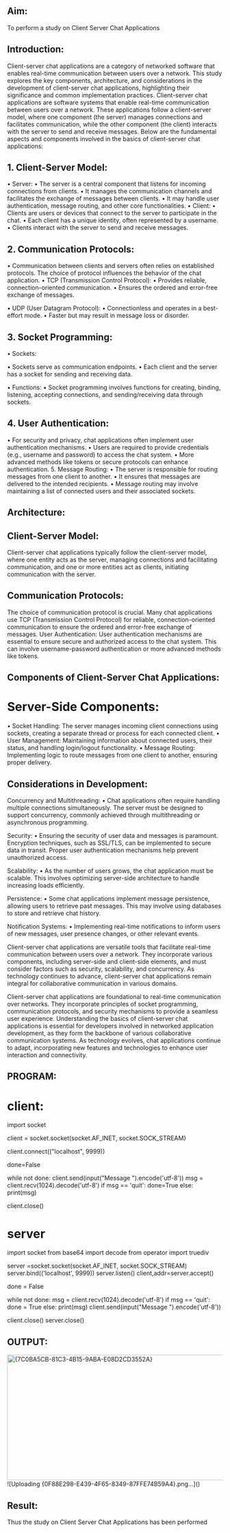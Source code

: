 ## Aim:
To perform a study on Client Server Chat Applications

## Introduction:
Client-server chat applications are a category of networked software that enables real-time communication between users over a network. This study explores the key components, architecture, and considerations in the development of client-server chat applications, highlighting their significance and common implementation practices. Client-server chat applications are software systems that enable real-time communication between users over a network. These applications follow a client-server model, where one component (the server) manages connections and facilitates communication, while the other component (the client) interacts with the server to send and receive messages. Below are the fundamental aspects and components involved in the basics of client-server chat applications:

## 1. Client-Server Model:
• Server: • The server is a central component that listens for incoming connections from clients. • It manages the communication channels and facilitates the exchange of messages between clients. • It may handle user authentication, message routing, and other core functionalities. • Client: • Clients are users or devices that connect to the server to participate in the chat. • Each client has a unique identity, often represented by a username. • Clients interact with the server to send and receive messages.

## 2. Communication Protocols:
• Communication between clients and servers often relies on established protocols. The choice of protocol influences the behavior of the chat application. • TCP (Transmission Control Protocol): • Provides reliable, connection-oriented communication. • Ensures the ordered and error-free exchange of messages.

• UDP (User Datagram Protocol): • Connectionless and operates in a best-effort mode. • Faster but may result in message loss or disorder.

## 3. Socket Programming:
• Sockets:

• Sockets serve as communication endpoints. • Each client and the server has a socket for sending and receiving data.

• Functions: • Socket programming involves functions for creating, binding, listening, accepting connections, and sending/receiving data through sockets.

## 4. User Authentication:
• For security and privacy, chat applications often implement user authentication mechanisms. • Users are required to provide credentials (e.g., username and password) to access the chat system. • More advanced methods like tokens or secure protocols can enhance authentication. 5. Message Routing: • The server is responsible for routing messages from one client to another. • It ensures that messages are delivered to the intended recipients. • Message routing may involve maintaining a list of connected users and their associated sockets.

## Architecture:
## Client-Server Model:
Client-server chat applications typically follow the client-server model, where one entity acts as the server, managing connections and facilitating communication, and one or more entities act as clients, initiating communication with the server.

## Communication Protocols:
The choice of communication protocol is crucial. Many chat applications use TCP (Transmission Control Protocol) for reliable, connection-oriented communication to ensure the ordered and error-free exchange of messages. User Authentication: User authentication mechanisms are essential to ensure secure and authorized access to the chat system. This can involve username-password authentication or more advanced methods like tokens.

## Components of Client-Server Chat Applications:
# Server-Side Components:
• Socket Handling: The server manages incoming client connections using sockets, creating a separate thread or process for each connected client. • User Management: Maintaining information about connected users, their status, and handling login/logout functionality. • Message Routing: Implementing logic to route messages from one client to another, ensuring proper delivery.

## Considerations in Development:
Concurrency and Multithreading: • Chat applications often require handling multiple connections simultaneously. The server must be designed to support concurrency, commonly achieved through multithreading or asynchronous programming.

Security: • Ensuring the security of user data and messages is paramount. Encryption techniques, such as SSL/TLS, can be implemented to secure data in transit. Proper user authentication mechanisms help prevent unauthorized access.

Scalability: • As the number of users grows, the chat application must be scalable. This involves optimizing server-side architecture to handle increasing loads efficiently.

Persistence: • Some chat applications implement message persistence, allowing users to retrieve past messages. This may involve using databases to store and retrieve chat history.

Notification Systems: • Implementing real-time notifications to inform users of new messages, user presence changes, or other relevant events.

Client-server chat applications are versatile tools that facilitate real-time communication between users over a network. They incorporate various components, including server-side and client-side elements, and must consider factors such as security, scalability, and concurrency. As technology continues to advance, client-server chat applications remain integral for collaborative communication in various domains.

Client-server chat applications are foundational to real-time communication over networks. They incorporate principles of socket programming, communication protocols, and security mechanisms to provide a seamless user experience. Understanding the basics of client-server chat applications is essential for developers involved in networked application development, as they form the backbone of various collaborative communication systems. As technology evolves, chat applications continue to adapt, incorporating new features and technologies to enhance user interaction and connectivity.

## PROGRAM:
# client:
import socket

client = socket.socket(socket.AF_INET, socket.SOCK_STREAM)

client.connect(("localhost", 9999))

done=False

while not done:
    client.send(input("Message ").encode('utf-8'))
    msg = client.recv(1024).decode('utf-8')
    if msg == 'quit':
        done=True
    else:
        print(msg)



client.close()


# server
import socket
from base64 import decode
from operator import truediv

server =socket.socket(socket.AF_INET, socket.SOCK_STREAM)
server.bind(('localhost', 9999))
server.listen()
client,addr=server.accept()

done = False

while not done:
    msg = client.recv(1024).decode('utf-8')
    if msg == 'quit':
        done = True
    else:
        print(msg)
    client.send(input("Message ").encode('utf-8'))


client.close()
server.close()

## OUTPUT:
<img width="827" height="293" alt="{7C0BA5CB-81C3-4B15-9ABA-E08D2CD3552A}" src="https://github.com/user-attachments/assets/78738f20-ce28-488f-8691-1d9385d20e28" />
![Uploading {0F88E298-E439-4F65-8349-87FFE74B59A4}.png…]()

## Result:
Thus the study on Client Server Chat Applications has been performed
